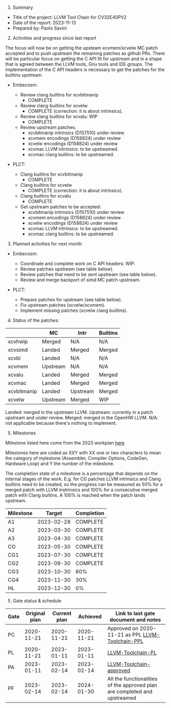 1. Summary
- Title of the project: LLVM Tool Chain for CV32E40PV2
- Date of the report: 2023-11-13
- Prepared by: Paolo Savini


2. Activities and progress since last report

The focus will now be on getting the upsteam xcvmem/xcvelw MC patch accepted and to push upstream the remaining patches as github PRs.
There will be particular focus on getting the C API fit for upstream and in a shape that is agreed between the LLVM tools, Gnu tools and IDE groups. The implementation of the C API headers is necessary to get the patches for the builtins upstream.

- Embecosm:
  - Review clang builtins for xcvbitmanip
    - COMPLETE
  - Review clang builtins for xcvelw
    - COMPLETE (correction: it is about intrinsics).
  - Review clang builtins for xcvalu: WIP
    - COMPLETE
  - Review upstream patches:
    - xcvbitmanip intrinsics (D157510) under review
    - xcvmem encodings (D158824) under review
    - xcvelw encodings (D158824) under review
    - xcvmac LLVM intrinsics: to be upstreamed.
    - xcvmac clang builtins: to be upstreamed.

- PLCT:
  - Clang builtins for xcvbitmanip
    - COMPLETE
  - Clang builtins for xcvelw
    - COMPLETE (correction: it is about intrinsics).
  - Clang builtins for xcvalu
    - COMPLETE
  - Get upstream patches to be accepted:
    - xcvbitmanip intrinsics (D157510) under review
    - xcvmem encodings (D158824) under review
    - xcvelw encodings (D158824) under review
    - xcvmac LLVM intrinsics: to be upstreamed.
    - xcvmac clang builtins: to be upstreamed.

3. Planned activities for next month 
  - Embecosm:
    - Coordinate and complete work on C API headers: WIP.
    - Review patches upstream (see table below).
    - Review patches that need to be sent upstream (see table below).
    - Review and merge backport of simd MC patch upstream.
  
  - PLCT:
    - Prepare patches for upstream (see table below).
    - Fix upstream patches (xcvelw/xcvmem).
    - Implement missing patches (xcvelw clang builtins).


4. Status of the patches:

|             | MC          | Intr        | Builtins    |
|-------------|-------------|-------------|-------------|
| xcvhwlp     | Merged      | N/A         | N/A         |
| xcvsimd     | Landed      | Merged      | Merged      |
| xcvbi       | Landed      | N/A         | N/A         |
| xcvmem      | Upstream    | N/A         | N/A         |
| xcvalu      | Landed      | Merged      | Merged      |
| xcvmac      | Landed      | Merged      | Merged      |
| xcvbitmanip | Landed      | Upstream    | Merged      |
| xcvelw      | Upstream    | Merged      | WIP         |

Landed: merged in the upstream LLVM.
Upstream: currently in a patch upstream and under review.
Merged: merged in the OpenHW LLVM.
N/A: not applicable because there's nothing to implement.


5. Milestones

Milestone listed here come from the 2023 workplan [here](https://github.com/openhwgroup/programs/blob/master/Project-Descriptions-and-Plans/LLVM-Toolchain/COREV_LLVM_Plan_Approved_2023.md)

Milestones here are coded as XXY with XX one or two characters to mean the category of mylestone (Assembler, Compiler Options, CodeGen, Hardware Loop) and Y the number of the milestone.

The completion state of a milestone is a percentage that depends on the internal stages of the work. E.g. for CG patches LLVM intrinsics and Clang builtins need to be created, so the progress can be measured as 50% for a merged patch with LLVM instrinsics and 100% for a consecutive merged patch with Clang builtins. A 100% is reached when the patch lands upstream.

| Milestone | Target     | Completion |
| --------- | ---------- | ---------- |
| A1        | 2023-02-28 | COMPLETE   |
| A2        | 2023-03-30 | COMPLETE   |
| A3        | 2023-04-30 | COMPLETE   |
| CO        | 2023-05-30 | COMPLETE   |
| CG1       | 2023-07-30 | COMPLETE   |
| CG2       | 2023-09-30 | COMPLETE   |
| CG3       | 2023-10-30 | 80%        |
| CG4       | 2023-11-30 | 30%        |
| HL        | 2023-12-30 | 0%         |

5. Gate status & schedule

|	Gate	| Original plan	| Current plan	| Achieved  	| Link to last gate document and notes |
|	----	| ------------- | ------------- | ----------- | ------------------------------------ |
|	PC	  | 2020-11-21	  | 2020-11-21	  | 2020-11-21	| Approved on 2020-11-21 as PPL [LLVM-Toolchain-PPL](https://github.com/openhwgroup/programs/blob/master/Project-Descriptions-and-Plans/LLVM-Toolchain/llvm-toolchain-ppl.md)       |
|	PL	  |	2020-11-21    |	2023-01-11    |	2023-01-11  | [LLVM-Toolchain-PL](https://github.com/openhwgroup/programs/blob/master/Project-Descriptions-and-Plans/LLVM-Toolchain/llvm-toolchain-pl.md) |
|	PA	  |	2023-01-11    |	2023-02-14	  |	2023-02-14	|	[LLVM-Toolchain-approved](https://github.com/openhwgroup/programs/blob/master/Project-Descriptions-and-Plans/LLVM-Toolchain/COREV_LLVM_Plan_Approved_2023.md)	|
|	PF	  |	2023-02-14    |	2023-02-14	  |	2024-01-30	| All the functionalities of the approved plan are completed and upstreamed |

